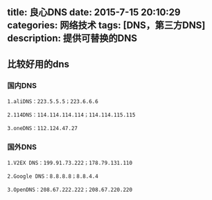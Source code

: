 title: 良心DNS 
date: 2015-7-15 20:10:29
categories: 网络技术 
tags: [DNS，第三方DNS] 
description: 提供可替换的DNS
---
## 比较好用的dns
### 国内DNS
<!--more-->
```
1.aliDNS：223.5.5.5；223.6.6.6

2.114DNS：114.114.114.114；114.114.115.115

3.oneDNS：112.124.47.27
```
### 国外DNS
```
1.V2EX DNS：199.91.73.222；178.79.131.110

2.Google DNS：8.8.8.8；8.8.4.4

3.OpenDNS：208.67.222.222；208.67.220.220
```